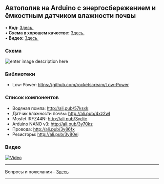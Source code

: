 ## Автополив на Arduino с энергосбережением и ёмкостным датчиком влажности почвы

• **Код:** [Здесь.](/all_here/134/code.txt)  
• **Схема в хорошем качестве:** [Здесь.](https://i.imgur.com/XfrDTx5.jpg)  
• **Видео:** [Здесь.](https://youtu.be/i3KQ0hHdfM8)  

### Схема
![enter image description here](https://i.imgur.com/XfrDTx5.jpg)

### Библиотеки
- Low-Power: https://github.com/rocketscream/Low-Power

### Список компонентов
- Водяная помпа: http://ali.pub/57ksxk  
- Датчик влажности почвы: http://ali.pub/4xz2wl  
- Mosfet IRFZ44N: http://ali.pub/3ydijc  
- Arduino NANO v3: http://ali.pub/3y70kz  
- Провода: http://ali.pub/3y86fx  
- Резисторы: http://ali.pub/3y80ej  

### Видео
[![Video](https://img.youtube.com/vi/i3KQ0hHdfM8/maxresdefault.jpg)](https://youtu.be/i3KQ0hHdfM8)

---

Вопросы и пожелания - [Здесь](https://www.youtube.com/c/Bytevideo/)

---
